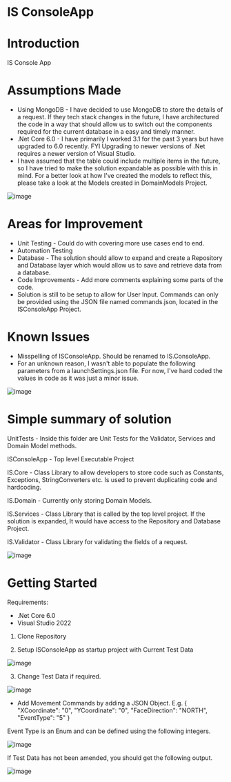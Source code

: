 # IS ConsoleApp

# Introduction 
IS Console App

# Assumptions Made
- Using MongoDB - I have decided to use MongoDB to store the details of a request. If they tech stack changes in the future, I have architectured the code in a way that should allow us to switch out the components required for the current database in a easy and timely manner.
- .Net Core 6.0 - I have primarily I worked 3.1 for the past 3 years but have upgraded to 6.0 recently. FYI Upgrading to newer versions of .Net requires a newer version of Visual Studio.
- I have assumed that the table could include multiple items in the future, so I have tried to make the solution expandable as possible with this in mind. For a better look at how I've created the models to reflect this, please take a look at the Models created in DomainModels Project. 

![image](https://user-images.githubusercontent.com/42835367/204230370-d6cc472c-b632-4fac-af0d-d84890b5ac98.png)

# Areas for Improvement
 - Unit Testing - Could do with covering more use cases end to end.
 - Automation Testing 
 - Database - The solution should allow to expand and create a Repository and Database layer which would allow us to save and retrieve data from a database.  
 - Code Improvements - Add more comments explaining some parts of the code. 
 - Solution is still to be setup to allow for User Input. Commands can only be provided using the JSON file named commands.json, located in the ISConsoleApp Project. 
 
# Known Issues
 - Misspelling of ISConsoleApp. Should be renamed to IS.ConsoleApp.
 - For an unknown reason, I wasn't able to populate the following parameters from a launchSettings.json file. For now, I've hard coded the values in code as it was just a minor issue.

![image](https://user-images.githubusercontent.com/42835367/204231340-4624e5b7-9972-420e-b676-ec067a2f093c.png)


# Simple summary of solution

UnitTests - Inside this folder are Unit Tests for the Validator, Services and Domain Model methods.

ISConsoleApp - Top level Executable Project

IS.Core - Class Library to allow developers to store code such as Constants, Exceptions, StringConverters etc. Is used to prevent duplicating code and hardcoding.

IS.Domain - Currently only storing Domain Models.

IS.Services - Class Library that is called by the top level project. If the solution is expanded, It would have access to the Repository and Database Project.

IS.Validator - Class Library for validating the fields of a request.

![image](https://user-images.githubusercontent.com/42835367/204232222-df329bb6-ff87-4a82-b47d-80733ab926b3.png)


# Getting Started
Requirements:
- .Net Core 6.0
- Visual Studio 2022

1. Clone Repository

2. Setup ISConsoleApp as startup project with Current Test Data

![image](https://user-images.githubusercontent.com/42835367/204238865-29d49a95-3203-4a29-b3eb-97da5a05a4e6.png)

3.  Change Test Data if required.

![image](https://user-images.githubusercontent.com/42835367/204237934-26fbe7e0-13ed-4e4f-b3b6-db2c4b004cb6.png)

 - Add Movement Commands by adding a JSON Object.
 E.g.
    {
        "XCoordinate": "0",
        "YCoordinate": "0",
        "FaceDirection": "NORTH",
        "EventType": "5"
    }

Event Type is an Enum and can be defined using the following integers.

![image](https://user-images.githubusercontent.com/42835367/204238135-9f33fc6c-9533-4bbf-b984-ba8212c55944.png)

If Test Data has not been amended, you should get the following output.

![image](https://user-images.githubusercontent.com/42835367/204238404-207dfcf7-3613-4e64-9018-b5660dac1380.png)

